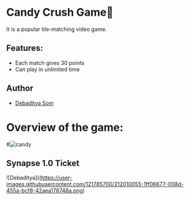 # Candy Crush Game🍬
It is a popular tile-matching video game.

## Features:
- Each match gives 30 points
- Can play in unlimited time

## Author
- [Debaditya Som](https://github.com/Debaditya-Som)

# Overview of the game:
#![candy](https://user-images.githubusercontent.com/87390353/212697486-1bd10159-e0f9-453e-9997-daaddcef0613.gif)

## Synapse 1.0 Ticket

![Debaditya]((https://user-images.githubusercontent.com/121785700/212010055-1ff06677-008d-455a-bcf8-42aea176748a.png)
